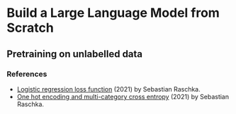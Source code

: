 # Build a Large Language Model from Scratch

## Pretraining on unlabelled data

### References

- [Logistic regression loss function](https://www.youtube.com/watch?v=GxJe0DZvydM) (2021) by Sebastian Raschka.
- [One hot encoding and multi-category cross entropy](https://www.youtube.com/watch?v=4n71-tZ94yk) (2021) by Sebastian Raschka.
